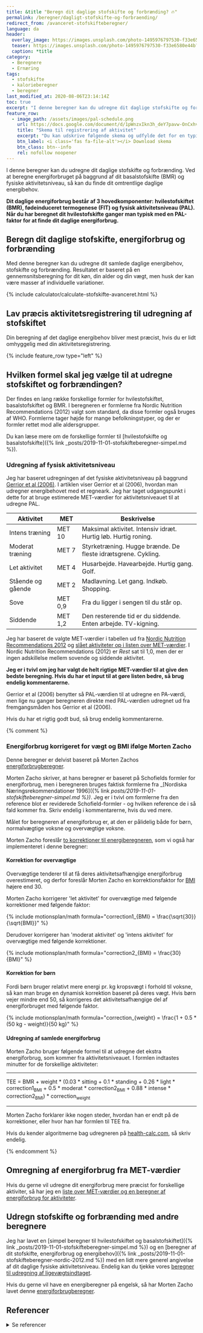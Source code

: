 ```yaml
---
title: &title "Beregn dit daglige stofskifte og forbrænding? 🔥"
permalink: /beregner/dagligt-stofskifte-og-forbraending/
redirect_from: /avanceret-stofskifteberegner/
language: da
header:
  overlay_image: https://images.unsplash.com/photo-1495976797530-f33e6580e44b?ixlib=rb-1.2.1&ixid=eyJhcHBfaWQiOjEyMDd9&auto=format&fit=crop&h=630&w=1200&q=10
  teaser: https://images.unsplash.com/photo-1495976797530-f33e6580e44b?ixlib=rb-1.2.1&ixid=eyJhcHBfaWQiOjEyMDd9&auto=format&fit=crop&h=300&w=400&q=10
  caption: *title
category:
  - Beregnere
  - Ernæring
tags:
  - stofskifte
  - kalorieberegner
  - beregner
last_modified_at: 2020-08-06T23:14:14Z
toc: true
excerpt: "I denne beregner kan du udregne dit daglige stofskifte og forbrænding. Ved at beregne energiforbruget på baggrund af dit basalstofskifte (BMR) og fysiske aktivitetsniveau, så kan du finde dit omtrentlige daglige energibehov."
feature_row:
  - image_path: /assets/images/pal-schedule.png
    url: https://docs.google.com/document/d/1pWnzxIkn3h_deY7pavw-OnCxhvtSiyFfBZCoyJjj8dY/copy?usp=sharing
    title: "Skema til registrering af aktivitet"
    excerpt: "Du kan udskrive følgende skema og udfylde det for en typisk dag. Når du har udfyldt skemaet og udregnet, hvor meget aktivitet, du har i de enkelte kategorier, så er du klar til at skrive værdierne ind i beregneren af dit daglige energibehov."
    btn_label: <i class='fas fa-file-alt'></i> Download skema
    btn_class: btn--info
    rel: nofollow noopener
---
```


I denne beregner kan du udregne dit daglige stofskifte og forbrænding. Ved at beregne energiforbruget på baggrund af dit basalstofskifte (BMR) og fysiske aktivitetsniveau, så kan du finde dit omtrentlige daglige energibehov.

**Dit daglige energiforbrug består af 3 hovedkomponenter: hvilestofskiftet (BMR), fødeinduceret termogenese (FIT) og fysisk aktivitetsniveau (PAL). Når du har beregnet dit hvilestofskifte ganger man typisk med en PAL-faktor for at finde dit daglige energiforbrug.**

## Beregn dit daglige stofskifte, energiforbrug og forbrænding

Med denne beregner kan du udregne dit samlede daglige energibehov, stofskifte og forbrænding. Resultatet er baseret på en gennemsnitsberegning for dit køn, din alder og din vægt, men husk der kan være masser af individuelle variationer.

{% include calculator/calculate-stofskifte-avanceret.html %}

## Lav præcis aktivitetsregistrering til udregning af stofskiftet

Din beregning af det daglige energibehov bliver mest præcist, hvis du er lidt omhyggelig med din aktivitetsregistrering.

{% include feature_row type="left" %}

## Hvilken formel skal jeg vælge til at udregne stofskiftet og forbrændingen?

Der findes en lang række forskellige formler for hvilestofskiftet, basalstofskiftet og BMR. I beregneren er formlerne fra Nordic Nutrition Recommendations (2012) valgt som standard, da disse formler også bruges af WHO. Formlerne tager højde for mange befolkningstyper, og der er formler rettet mod alle aldersgrupper.

Du kan læse mere om de forskellige formler til [hvilestofskifte og basalstofskifte]({% link _posts/2019-11-01-stofskifteberegner-simpel.md %}).

### Udregning af fysisk aktivitetsniveau

Jeg har baseret udregningen af det fysiske aktivitetsniveau på baggrund [Gerrior et al (2006)](https://www.ncbi.nlm.nih.gov/pmc/articles/PMC1784117/). I artiklen viser Gerrior et al (2006), hvordan man udregner energibehovet med et regneark. Jeg har taget udgangspunkt i dette for at bruge estimerede MET-værdier for aktivitetsniveauet til at udregne PAL.

| Aktivitet | MET | Beskrivelse |
|-|-|-|
| Intens træning | MET 10 | Maksimal aktivitet. Intensiv idræt. Hurtig løb. Hurtig roning. |
| Moderat træning | MET 7 | Styrketræning. Hugge brænde. De fleste idrætsgrene. Cykling. |
| Let aktivitet | MET 4 | Husarbejde. Havearbejde. Hurtig gang. Golf. |
| Stående og gående | MET 2 | Madlavning. Let gang. Indkøb. Shopping. |
| Sove | MET 0,9 | Fra du ligger i sengen til du står op. |
| Siddende | MET 1,2 | Den resterende tid er du siddende. Enten arbejde. TV-kigning. |

Jeg har baseret de valgte MET-værdier i tabellen ud fra [Nordic Nutrition Recommendations 2012](https://www.norden.org/en/publication/nordic-nutrition-recommendations-2012) og [slået aktiviteter op i listen over MET-værdier](/met/). I Nordic Nutrition Recommendations (2012) er _Rest_ sat til 1,0, men der er ingen adskillelse mellem sovende og siddende aktivitet.

**Jeg er i tvivl om jeg har valgt de helt rigtige MET-værdier til at give den bedste beregning. Hvis du har et input til at gøre listen bedre, så brug endelig kommentarerne.**

Gerrior et al (2006) benytter så PAL-værdien til at udregne en PA-værdi, men lige nu ganger beregneren direkte med PAL-værdien udregnet ud fra fremgangsmåden hos Gerrior et al (2006).

Hvis du har et rigtig godt bud, så brug endelig kommentarerne.

{% comment %}

### Energiforbrug korrigeret for vægt og BMI ifølge Morten Zacho

Denne beregner er delvist baseret på Morten Zachos [energiforbrugberegner](https://health-calc.com/diet/energy-expenditure-advanced).

Morten Zacho skriver, at hans beregner er baseret på Schofields formler for energiforbrug, men i beregneren bruges faktisk formlerne fra _[Nordiska Næringsrekommendationer 1996]({% link _posts/2019-11-01-stofskifteberegner-simpel.md %})_. Jeg er i tvivl om formlerne fra den reference blot er reviderede Schofield-formler - og hvilken reference de i så fald kommer fra. Skriv endelig i kommentarerne, hvis du ved mere.

Målet for beregneren af energiforbrug er, at den er pålidelig både for børn, normalvægtige voksne og overvægtige voksne.

Morten Zacho foreslår [to korrektioner til energiberegneren](https://health-calc.com/diet/energy-expenditure-advanced), som vi også har implementeret i denne beregner:

#### Korrektion for overvægtige

Overvægtige tenderer til at få deres aktivitetsafhængige energiforbrug overestimeret, og derfor foreslår Morten Zacho en korrektionsfaktor for [BMI](/bmi/) højere end 30.

Morten Zacho korrigerer 'let aktivitet' for overvægtige med følgende korrektioner med følgende faktor:

{% include motionsplan/math formula="correction1_{BMI} = \frac{\sqrt{30}}{\sqrt{BMI}}" %}

Derudover korrigerer han 'moderat aktivitet' og 'intens aktivitet' for overvægtige med følgende korrektioner.

{% include motionsplan/math formula="correction2_{BMI} = \frac{30}{BMI}" %}

#### Korrektion for børn

Fordi børn bruger relativt mere energi pr. kg kropsvægt i forhold til voksne, så kan man bruge en dynamisk korrektion baseret på deres vægt. Hvis børn vejer mindre end 50, så korrigeres det aktivitetsafhængige del af energiforbruget med følgende faktor.

{% include motionsplan/math formula="correction_{weight} = \frac{1 + 0.5 * (50 kg - weight)}{50 kg}" %}

#### Udregning af samlede energiforbrug

Morten Zacho bruger følgende formel til at udregne det ekstra energiforbrug, som kommer fra aktivitetsniveauet. I formlen indtastes minutter for de forskellige aktiviteter:

***

TEE = BMR + weight * (0.03 * sitting + 0.1 * standing + 0.26 * light * correction1<sub>BMI</sub> + 0.5 * moderat * correction2<sub>BMI</sub> + 0.88 * intense * correction2<sub>BMI</sub>) * correction<sub>weight</sub>

***

Morten Zacho forklarer ikke nogen steder, hvordan han er endt på de korrektioner, eller hvor han har formlen til TEE fra.

Hvis du kender algoritmerne bag udregneren på [health-calc.com](https://health-calc.com/diet/energy-expenditure-advanced), så skriv endelig.

{% endcomment %}

## Omregning af energiforbrug fra MET-værdier

Hvis du gerne vil udregne dit energiforbrug mere præcist for forskellige aktiviter, så har jeg en [liste over MET-værdier og en beregner af energiforbrug for aktiviteter](/met/).

## Udregn stofskifte og forbrænding med andre beregnere

Jeg har lavet en [simpel beregner til hvilestofskiftet og basalstofskiftet]({% link _posts/2019-11-01-stofskifteberegner-simpel.md %}) og en [beregner af dit stofskifte, energiforbrug og energibehov]({% link _posts/2019-11-01-stofskifteberegner-nordic-2012.md %}) med en lidt mere generel angivelse af dit daglige fysiske aktivitetsniveau. Endelig kan du tjekke vores [beregner til udregning af ligevægtsindtaget](/ligevaegtsindtag-beregner/).

Hvis du gerne vil have en energiberegner på engelsk, så har Morten Zacho lavet denne [energiforbrugberegner](https://health-calc.com/diet/energy-expenditure-advanced).

## Referencer

<details markdown="1">
  <summary>Se referencer</summary>

- Schofield, W.N. 1985. Predicting basal metabolic rate, new standards and review of previous work. Hum. Nutr. Clin. Nutr., 39C (suppl. 1): 5-41. <https://pubmed.ncbi.nlm.nih.gov/4044297/>
- Waterlow, John C., Nevin S. Scrimshaw, og Beat Schürch. 1996. “Energy and Protein requirements, Proceedings of an IDECG workshop”. Eur J Clin Nutr 50 (februar): 1–197. <https://archive.unu.edu/unupress/food2/UID01E/UID01E00.HTM>.
</summary>
